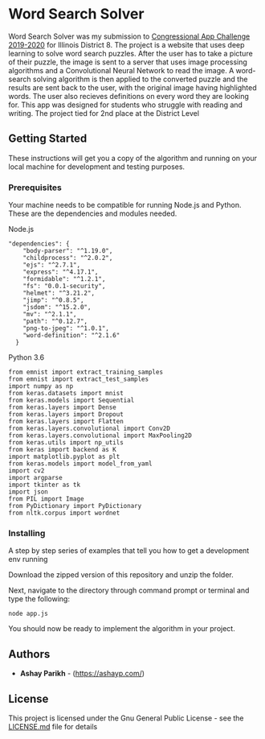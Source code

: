 # Word Search Solver

Word Search Solver was my submission to [Congressional App Challenge 2019-2020](https://www.congressionalappchallenge.us/) for Illinois District 8. The project is a website that uses deep learning to solve word search puzzles. After the user has to take a picture of their puzzle, the image is sent to a server that uses image processing algorithms and a Convolutional Neural Network to read the image. A word-search solving algorithm is then applied to the converted puzzle and the results are sent back to the user, with the original image having highlighted words. The user also recieves definitions on every word they are looking for. This app was designed for students who struggle with reading and writing. The project tied for 2nd place at the District Level

## Getting Started

These instructions will get you a copy of the algorithm and running on your local machine for development and testing purposes.

### Prerequisites

Your machine needs to be compatible for running Node.js and Python. These are the dependencies and modules needed.

Node.js
```
"dependencies": {
    "body-parser": "^1.19.0",
    "childprocess": "^2.0.2",
    "ejs": "^2.7.1",
    "express": "^4.17.1",
    "formidable": "^1.2.1",
    "fs": "0.0.1-security",
    "helmet": "^3.21.2",
    "jimp": "^0.8.5",
    "jsdom": "^15.2.0",
    "mv": "^2.1.1",
    "path": "^0.12.7",
    "png-to-jpeg": "^1.0.1",
    "word-definition": "^2.1.6"
  }
```
Python 3.6
```
from emnist import extract_training_samples
from emnist import extract_test_samples
import numpy as np
from keras.datasets import mnist
from keras.models import Sequential
from keras.layers import Dense
from keras.layers import Dropout
from keras.layers import Flatten
from keras.layers.convolutional import Conv2D
from keras.layers.convolutional import MaxPooling2D
from keras.utils import np_utils
from keras import backend as K
import matplotlib.pyplot as plt
from keras.models import model_from_yaml
import cv2
import argparse
import tkinter as tk
import json
from PIL import Image
from PyDictionary import PyDictionary
from nltk.corpus import wordnet
```

### Installing

A step by step series of examples that tell you how to get a development env running

Download the zipped version of this repository and unzip the folder.

Next, navigate to the directory through command prompt or terminal and type the following:
```
node app.js
```
You should now be ready to implement the algorithm in your project.

## Authors

* **Ashay Parikh** - (https://ashayp.com/)

## License

This project is licensed under the Gnu General Public License - see the [LICENSE.md](https://github.com/ashayp22/WordSearchSolver/blob/master/LICENSE) file for details



